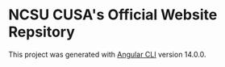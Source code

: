 # NCSU CUSA's Official Website Repsitory

This project was generated with [Angular CLI](https://github.com/angular/angular-cli) version 14.0.0.